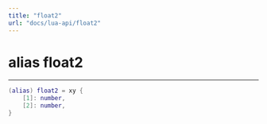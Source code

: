 ```yaml
---
title: "float2"
url: "docs/lua-api/float2"
---
```

# alias float2
---



```lua
(alias) float2 = xy {
    [1]: number,
    [2]: number,
}
```




